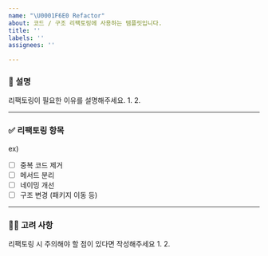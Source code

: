 ```yaml
---
name: "\U0001F6E0 Refactor"
about: 코드 / 구조 리팩토링에 사용하는 템플릿입니다.
title: ''
labels: ''
assignees: ''

---
```


### 📄 설명
리팩토링이 필요한 이유를 설명해주세요.
1.
2.

---

### ✅ 리팩토링 항목
ex)
- [ ] 중복 코드 제거
- [ ] 메서드 분리
- [ ] 네이밍 개선
- [ ] 구조 변경 (패키지 이동 등)

---

### 🙋🏻 고려 사항
리팩토링 시 주의해야 할 점이 있다면 작성해주세요
1.
2.
